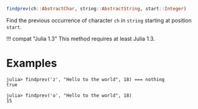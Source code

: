 ```julia
findprev(ch::AbstractChar, string::AbstractString, start::Integer)
```

Find the previous occurrence of character `ch` in `string` starting at position `start`.

!!! compat "Julia 1.3"
    This method requires at least Julia 1.3.


# Examples

```jldoctest
julia> findprev('z', "Hello to the world", 18) === nothing
true

julia> findprev('o', "Hello to the world", 18)
15
```
